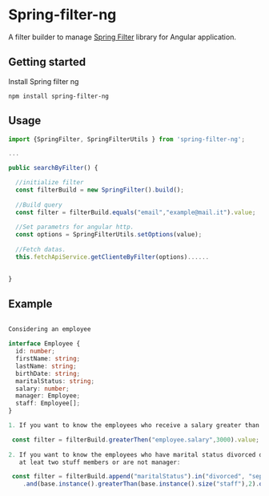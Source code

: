 # Spring-filter-ng

A filter builder to manage [Spring Filter](https://github.com/turkraft/spring-filter) library for Angular application.

## Getting started

Install Spring filter ng

```
npm install spring-filter-ng
```

## Usage

```ts
import {SpringFilter, SpringFilterUtils } from 'spring-filter-ng';
```

```ts
...

public searchByFilter() {

  //initialize filter
  const filterBuild = new SpringFilter().build(); 
  
  //Build query
  const filter = filterBuild.equals("email","example@mail.it").value;
  
  //Set parametrs for angular http.
  const options = SpringFilterUtils.setOptions(value);
  
  //Fetch datas.
  this.fetchApiService.getClienteByFilter(options)......
  

}
```

## Example

```ts

Considering an employee

interface Employee {
  id: number;
  firstName: string;
  lastName: string;
  birthDate: string;
  maritalStatus: string;
  salary: number;
  manager: Employee;
  staff: Employee[];
}

1. If you want to know the employees who receive a salary greater than 3000:

 const filter = filterBuild.greaterThen("employee.salary",3000).value;
 
2. If you want to know the employees who have marital status divorced or separated and have 
   at leat two stuff members or are not manager:

 const filter = filterBuild.append("maritalStatus").in("divorced", "separated")
    .and(base.instance().greaterThan(base.instance().size("staff"),2).or("manager").isNotNull()).value;
    

```



